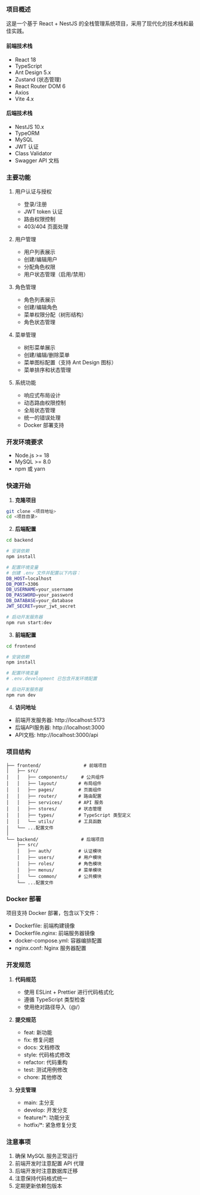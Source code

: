 ### 项目概述
这是一个基于 React + NestJS 的全栈管理系统项目，采用了现代化的技术栈和最佳实践。

#### 前端技术栈
- React 18
- TypeScript
- Ant Design 5.x
- Zustand (状态管理)
- React Router DOM 6
- Axios
- Vite 4.x

#### 后端技术栈
- NestJS 10.x
- TypeORM
- MySQL
- JWT 认证
- Class Validator
- Swagger API 文档

### 主要功能
1. 用户认证与授权
   - 登录/注册
   - JWT token 认证
   - 路由权限控制
   - 403/404 页面处理

2. 用户管理
   - 用户列表展示
   - 创建/编辑用户
   - 分配角色权限
   - 用户状态管理（启用/禁用）

3. 角色管理
   - 角色列表展示
   - 创建/编辑角色
   - 菜单权限分配（树形结构）
   - 角色状态管理

4. 菜单管理
   - 树形菜单展示
   - 创建/编辑/删除菜单
   - 菜单图标配置（支持 Ant Design 图标）
   - 菜单排序和状态管理

5. 系统功能
   - 响应式布局设计
   - 动态路由权限控制
   - 全局状态管理
   - 统一的错误处理
   - Docker 部署支持

### 开发环境要求
- Node.js >= 18
- MySQL >= 8.0
- npm 或 yarn

### 快速开始

1. **克隆项目**
```bash
git clone <项目地址>
cd <项目目录>
```

2. **后端配置**
```bash
cd backend

# 安装依赖
npm install

# 配置环境变量
# 创建 .env 文件并配置以下内容：
DB_HOST=localhost
DB_PORT=3306
DB_USERNAME=your_username
DB_PASSWORD=your_password
DB_DATABASE=your_database
JWT_SECRET=your_jwt_secret

# 启动开发服务器
npm run start:dev
```

3. **前端配置**
```bash
cd frontend

# 安装依赖
npm install

# 配置环境变量
# .env.development 已包含开发环境配置

# 启动开发服务器
npm run dev
```

4. **访问地址**
- 前端开发服务器: http://localhost:5173
- 后端API服务器: http://localhost:3000
- API文档: http://localhost:3000/api

### 项目结构
```
├── frontend/                # 前端项目
│   ├── src/
│   │   ├── components/     # 公共组件
│   │   ├── layout/        # 布局组件
│   │   ├── pages/         # 页面组件
│   │   ├── router/        # 路由配置
│   │   ├── services/      # API 服务
│   │   ├── stores/        # 状态管理
│   │   ├── types/         # TypeScript 类型定义
│   │   └── utils/         # 工具函数
│   └── ...配置文件
│
└── backend/                # 后端项目
    ├── src/
    │   ├── auth/          # 认证模块
    │   ├── users/         # 用户模块
    │   ├── roles/         # 角色模块
    │   ├── menus/         # 菜单模块
    │   └── common/        # 公共模块
    └── ...配置文件
```

### Docker 部署
项目支持 Docker 部署，包含以下文件：
- Dockerfile: 前端构建镜像
- Dockerfile.nginx: 前端服务器镜像
- docker-compose.yml: 容器编排配置
- nginx.conf: Nginx 服务器配置

### 开发规范
1. **代码规范**
   - 使用 ESLint + Prettier 进行代码格式化
   - 遵循 TypeScript 类型检查
   - 使用绝对路径导入（@/）

2. **提交规范**
   - feat: 新功能
   - fix: 修复问题
   - docs: 文档修改
   - style: 代码格式修改
   - refactor: 代码重构
   - test: 测试用例修改
   - chore: 其他修改

3. **分支管理**
   - main: 主分支
   - develop: 开发分支
   - feature/*: 功能分支
   - hotfix/*: 紧急修复分支

### 注意事项
1. 确保 MySQL 服务正常运行
2. 前端开发时注意配置 API 代理
3. 后端开发时注意数据库迁移
4. 注意保持代码格式统一
5. 定期更新依赖包版本

